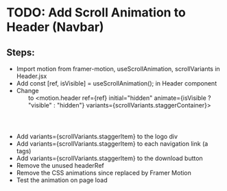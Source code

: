 # TODO: Add Scroll Animation to Header (Navbar)

## Steps:
- Import motion from framer-motion, useScrollAnimation, scrollVariants in Header.jsx
- Add const [ref, isVisible] = useScrollAnimation(); in Header component
- Change <header> to <motion.header ref={ref} initial="hidden" animate={isVisible ? "visible" : "hidden"} variants={scrollVariants.staggerContainer}>
- Add variants={scrollVariants.staggerItem} to the logo div
- Add variants={scrollVariants.staggerItem} to each navigation link (a tags)
- Add variants={scrollVariants.staggerItem} to the download button
- Remove the unused headerRef
- Remove the CSS animations since replaced by Framer Motion
- Test the animation on page load
